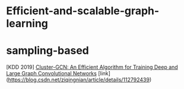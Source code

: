 # Efficient-and-scalable-graph-learning
sampling-based
=========
[KDD 2019] [Cluster-GCN: An Efficient Algorithm for Training Deep and Large Graph Convolutional Networks](https://dl.acm.org/doi/pdf/10.1145/3292500.3330925) [link] (https://blog.csdn.net/ziqingnian/article/details/112792439)
